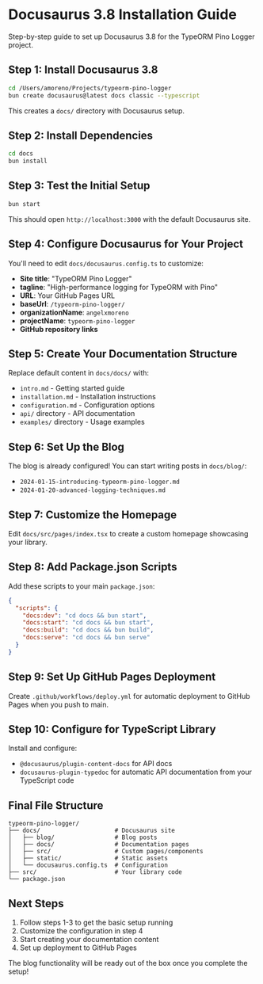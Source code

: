 # Docusaurus 3.8 Installation Guide

Step-by-step guide to set up Docusaurus 3.8 for the TypeORM Pino Logger project.

## **Step 1: Install Docusaurus 3.8**

```bash
cd /Users/amoreno/Projects/typeorm-pino-logger
bun create docusaurus@latest docs classic --typescript
```

This creates a `docs/` directory with Docusaurus setup.

## **Step 2: Install Dependencies**

```bash
cd docs
bun install
```

## **Step 3: Test the Initial Setup**

```bash
bun start
```

This should open `http://localhost:3000` with the default Docusaurus site.

## **Step 4: Configure Docusaurus for Your Project**

You'll need to edit `docs/docusaurus.config.ts` to customize:

- **Site title**: "TypeORM Pino Logger"
- **tagline**: "High-performance logging for TypeORM with Pino"
- **URL**: Your GitHub Pages URL
- **baseUrl**: `/typeorm-pino-logger/`
- **organizationName**: `angelxmoreno`
- **projectName**: `typeorm-pino-logger`
- **GitHub repository links**

## **Step 5: Create Your Documentation Structure**

Replace default content in `docs/docs/` with:
- `intro.md` - Getting started guide
- `installation.md` - Installation instructions
- `configuration.md` - Configuration options
- `api/` directory - API documentation
- `examples/` directory - Usage examples

## **Step 6: Set Up the Blog**

The blog is already configured! You can start writing posts in `docs/blog/`:
- `2024-01-15-introducing-typeorm-pino-logger.md`
- `2024-01-20-advanced-logging-techniques.md`

## **Step 7: Customize the Homepage**

Edit `docs/src/pages/index.tsx` to create a custom homepage showcasing your library.

## **Step 8: Add Package.json Scripts**

Add these scripts to your main `package.json`:

```json
{
  "scripts": {
    "docs:dev": "cd docs && bun start",
    "docs:start": "cd docs && bun start",
    "docs:build": "cd docs && bun build",
    "docs:serve": "cd docs && bun serve"
  }
}
```

## **Step 9: Set Up GitHub Pages Deployment**

Create `.github/workflows/deploy.yml` for automatic deployment to GitHub Pages when you push to main.

## **Step 10: Configure for TypeScript Library**

Install and configure:
- `@docusaurus/plugin-content-docs` for API docs
- `docusaurus-plugin-typedoc` for automatic API documentation from your TypeScript code

## **Final File Structure**

```
typeorm-pino-logger/
├── docs/                     # Docusaurus site
│   ├── blog/                 # Blog posts
│   ├── docs/                 # Documentation pages
│   ├── src/                  # Custom pages/components
│   ├── static/               # Static assets
│   └── docusaurus.config.ts  # Configuration
├── src/                      # Your library code
└── package.json
```

## **Next Steps**

1. Follow steps 1-3 to get the basic setup running
2. Customize the configuration in step 4
3. Start creating your documentation content
4. Set up deployment to GitHub Pages

The blog functionality will be ready out of the box once you complete the setup!